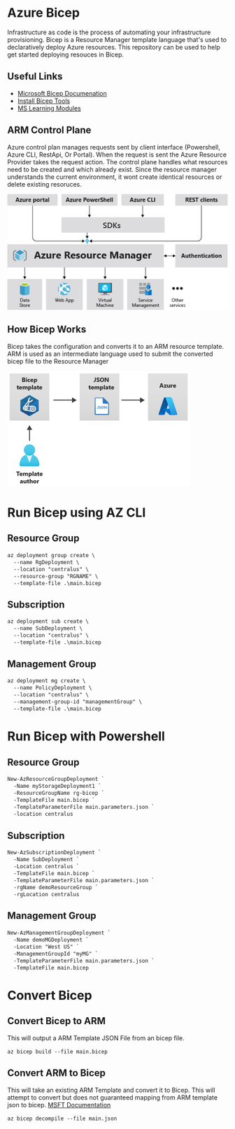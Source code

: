 # Azure Bicep
Infrastructure as code is the process of automating your infrastructure provisioning. Bicep is a Resource Manager template language that's used to declaratively deploy Azure resources. This repository can be used to help get started deploying resouces in Bicep.


## Useful Links
* [Microsoft Bicep Documenation](https://docs.microsoft.com/en-us/azure/azure-resource-manager/bicep/)
* [Install Bicep Tools](https://docs.microsoft.com/en-us/azure/azure-resource-manager/bicep/install)
* [MS Learning Modules](https://docs.microsoft.com/en-us/azure/azure-resource-manager/bicep/learn-bicep)

## ARM Control Plane
Azure control plan manages requests sent by client interface (Powershell, Azure CLI, RestApi, Or Portal). When the request is sent the Azure Resource Provider takes the request action. The control plane handles what resources need to be created and which already exist. Since the resource manager understands the current environment, it wont create identical resources or delete existing resoruces.

![ARM Control Plane](./doc_imgs/azure-resource-manager.png)

## How Bicep Works
Bicep takes the configuration and converts it to an ARM resource template. ARM is used as an intermediate language used to submit the converted bicep file to the Resource Manager

![ARM Control Plane](./doc_imgs/bicep-to-json.png)
# Run Bicep using AZ CLI

## Resource Group
``` 
az deployment group create \
  --name RgDeployment \
  --location "centralus" \
  --resource-group "RGNAME" \
  --template-file .\main.bicep 
```
## Subscription
```
az deployment sub create \
  --name SubDeployment \
  --location "centralus" \
  --template-file .\main.bicep
```
## Management Group
```
az deployment mg create \
  --name PolicyDeployment \
  --location "centralus" \
  --management-group-id "managementGroup" \
  --template-file .\main.bicep
```
# Run Bicep with Powershell

## Resource Group
``` 
New-AzResourceGroupDeployment `
  -Name myStorageDeployment1 `
  -ResourceGroupName rg-bicep `
  -TemplateFile main.bicep `
  -TemplateParameterFile main.parameters.json `
  -location centralus
```
## Subscription
```
New-AzSubscriptionDeployment `
  -Name SubDeployment `
  -Location centralus `
  -TemplateFile main.bicep `
  -TemplateParameterFile main.parameters.json `
  -rgName demoResourceGroup `
  -rgLocation centralus
```
## Management Group
```
New-AzManagementGroupDeployment `
  -Name demoMGDeployment `
  -Location "West US" `
  -ManagementGroupId "myMG" `
  -TemplateParameterFile main.parameters.json `
  -TemplateFile main.bicep 
```

# Convert Bicep
## Convert Bicep to ARM 
This will output a ARM Template JSON File from an bicep file. 
```
az bicep build --file main.bicep
```

## Convert ARM to Bicep 
This will take an existing ARM Template and convert it to Bicep. This will attempt to convert but does not guaranteed mapping from ARM template json to bicep. 
[MSFT Documentation](https://docs.microsoft.com/en-us/azure/azure-resource-manager/bicep/decompile?tabs=azure-cli)
```
az bicep decompile --file main.json
```
